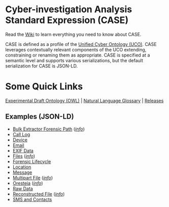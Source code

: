 # Cyber-investigation Analysis Standard Expression (CASE)

Read the [Wiki](../Wiki) to learn everything you need to know about CASE.

CASE is defined as a profile of the [Unified Cyber Ontology (UCO)](https://ucoproject.github.io/uco/). CASE leverages contextually relevant components of the UCO extending, constraining or renaming them as appropriate. CASE is specified at a semantic level and supports various serializations, but the default serialization for CASE is JSON-LD.


# Some Quick Links

[Experimental Draft Ontology (OWL)](case.ttl) | [Natural Language Glossary](case-v0.1.0-natural-language-glossary.html) | [Releases](https://github.com/ucoProject/CASE/releases)


## Examples (JSON-LD)
- [Bulk Extractor Forensic Path](examples/bulk_extractor_forensic_path.json) (*[info](examples/bulk_extractor_forensic_path.md)*)
- [Call Log](examples/call_log.json)
- [Device](examples/device.json)
- [Email](examples/email.json)
- [EXIF Data](examples/exif_data.json)
- [Files](examples/file.json) (*[info](examples/file.md)*)
- [Forensic Lifecycle](examples/forensic_lifecycle.json)
- [Location](examples/location.json)
- [Message](examples/message.json)
- [Multipart File](examples/multipart_file.json) (*[info](examples/multipart_file.md)*)
- [Oresteia](examples/Oresteia.json) (*[info](examples/Oresteia.md)*)
- [Raw Data](examples/raw_data.json)
- [Reconstructed File](examples/reconstructed_file.json) (*[info](examples/reconstructed_file.md)*)
- [SMS and Contacts](examples/sms_and_contacts.json)
